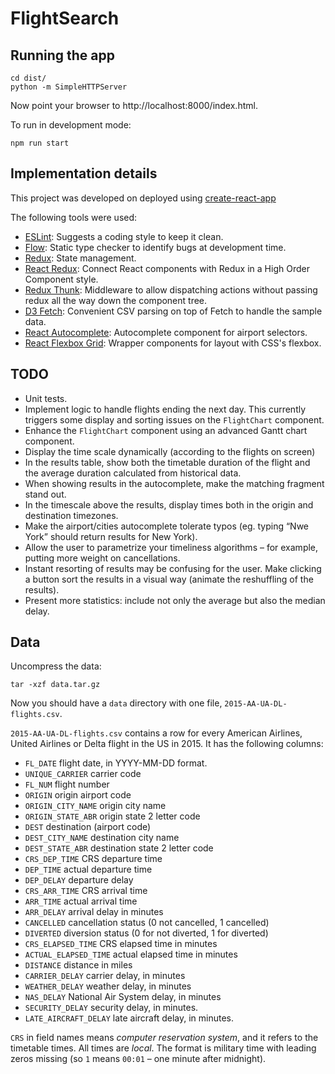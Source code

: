 # FlightSearch

## Running the app
    cd dist/
    python -m SimpleHTTPServer

Now point your browser to http://localhost:8000/index.html.

To run in development mode:

    npm run start

## Implementation details

This project was developed on deployed using [create-react-app](https://github.com/facebookincubator/create-react-app)

The following tools were used:

* [ESLint](https://eslint.org/docs/user-guide/getting-started): Suggests a coding style to keep it clean.
* [Flow](https://flow.org/en/docs/react/): Static type checker to identify bugs at development time.
* [Redux](https://redux.js.org/docs/introduction/): State management.
* [React Redux](https://github.com/reactjs/react-redux): Connect React components with Redux in a High Order Component style.
* [Redux Thunk](https://github.com/gaearon/redux-thunk): Middleware to allow dispatching actions without passing redux all the way down the component tree.
* [D3 Fetch](https://github.com/d3/d3-fetch):  Convenient CSV parsing on top of Fetch to handle the sample data.
* [React Autocomplete](https://github.com/reactjs/react-autocomplete):  Autocomplete component for airport selectors.
* [React Flexbox Grid](https://github.com/roylee0704/react-flexbox-grid): Wrapper components for layout with CSS's flexbox.

## TODO

* Unit tests.
* Implement logic to handle flights ending the next day. This currently triggers some display and sorting issues on the `FlightChart` component.
* Enhance the `FlightChart` component using an advanced Gantt chart component.
* Display the time scale dynamically (according to the flights on screen)
* In the results table, show both the timetable duration of the flight and the average duration calculated from historical data.
* When showing results in the autocomplete, make the matching fragment stand out.
* In the timescale above the results, display times both in the origin and destination timezones.
* Make the airport/cities autocomplete tolerate typos (eg. typing “Nwe York” should return results for New York).
* Allow the user to parametrize your timeliness algorithms – for example, putting more weight on cancellations.
* Instant resorting of results may be confusing for the user. Make clicking a button sort the results in a visual way (animate the reshuffling of the results).
* Present more statistics: include not only the average but also the median delay.

## Data

Uncompress the data:

    tar -xzf data.tar.gz

Now you should have a `data` directory with one file, `2015-AA-UA-DL-flights.csv`.

`2015-AA-UA-DL-flights.csv` contains a row for every American Airlines, United Airlines or Delta flight in the US in 2015. It has the following columns:

- `FL_DATE` flight date, in YYYY-MM-DD format.
- `UNIQUE_CARRIER` carrier code
- `FL_NUM` flight number
- `ORIGIN` origin airport code
- `ORIGIN_CITY_NAME` origin city name
- `ORIGIN_STATE_ABR` origin state 2 letter code
- `DEST` destination (airport code)
- `DEST_CITY_NAME` destination city name
- `DEST_STATE_ABR` destination state 2 letter code
- `CRS_DEP_TIME` CRS departure time
- `DEP_TIME` actual departure time
- `DEP_DELAY` departure delay
- `CRS_ARR_TIME` CRS arrival time
- `ARR_TIME` actual arrival time
- `ARR_DELAY` arrival delay in minutes
- `CANCELLED` cancellation status (0 not cancelled, 1 cancelled)
- `DIVERTED` diversion status (0 for not diverted, 1 for diverted)
- `CRS_ELAPSED_TIME` CRS elapsed time in minutes
- `ACTUAL_ELAPSED_TIME` actual elapsed time in minutes
- `DISTANCE` distance in miles
- `CARRIER_DELAY` carrier delay, in minutes
- `WEATHER_DELAY` weather delay, in minutes
- `NAS_DELAY` National Air System delay, in minutes		
- `SECURITY_DELAY` security delay, in minutes.
- `LATE_AIRCRAFT_DELAY` late aircraft delay, in minutes.

`CRS` in field names means _computer reservation system_, and it refers to the timetable times. All times are *local*. The format is military time with leading zeros missing (so `1` means `00:01` – one minute after midnight).
